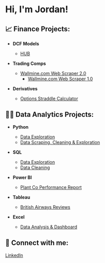 <h1>Hi, I'm Jordan!</h1>

<h2>📈 Finance Projects:</h2>

- <b>DCF Models</b>
  - [HUB](https://github.com/jordanrobertson11/HUB24-DCF)
 
- <b>Trading Comps</b>
    - [Wallmine.com Web Scraper 2.0](https://github.com/jordanrobertson11/wallmine-webscraper-2.0)
      - [Wallmine.com Web Scraper 1.0](https://github.com/jordanrobertson11/Wallmine-Web-Scraper)
 
- <b>Derivatives</b>
  - [Options Straddle Calculator](https://github.com/jordanrobertson11/Options-Straddle-Calculator)

<h2>👨‍💻 Data Analytics Projects:</h2>

- <b>Python</b>
  - [Data Exploration](https://github.com/jordanrobertson11/python-data-exploration)
  - [Data Scraping, Cleaning & Exploration](https://github.com/jordanrobertson11/FRED-analysis-python)

- <b>SQL</b>
  - [Data Exploration](https://github.com/jordanrobertson11/SQLDataExploration)
  - [Data Cleaning](https://github.com/jordanrobertson11/SQLDataCleaningLayoffs)
 
- <b>Power BI</b>
  - [Plant Co Performance Report](https://github.com/jordanrobertson11/plantco-performance-report)

- <b>Tableau</b>
  - [British Airways Reviews](https://github.com/jordanrobertson11/BritishAirwaysReviewDashboard)
 
- <b>Excel</b>
  - [Data Analysis & Dashboard](https://github.com/jordanrobertson11/bike-store-excel-analysis)

<h2> 🤳 Connect with me:</h2>

[LinkedIn](https://www.linkedin.com/in/jordan-robertson-312190245/)
